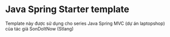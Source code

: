 # Java Spring Starter template
Template này được sử dụng cho series Java Spring MVC (dự án laptopshop) của tác giả SonDoItNow (Stlang)


